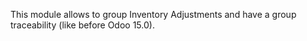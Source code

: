 This module allows to group Inventory Adjustments and have a group
traceability (like before Odoo 15.0).
